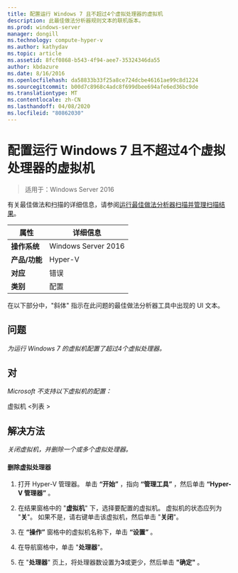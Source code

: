 ```yaml
---
title: 配置运行 Windows 7 且不超过4个虚拟处理器的虚拟机
description: 此最佳做法分析器规则文本的联机版本。
ms.prod: windows-server
manager: dongill
ms.technology: compute-hyper-v
ms.author: kathydav
ms.topic: article
ms.assetid: 8fcf0868-b543-4f94-aee7-35324346da55
author: kbdazure
ms.date: 8/16/2016
ms.openlocfilehash: da58833b33f25a8ce724dcbe46161ae99c8d1224
ms.sourcegitcommit: b00d7c8968c4adc8f699dbee694afe6ed36bc9de
ms.translationtype: MT
ms.contentlocale: zh-CN
ms.lasthandoff: 04/08/2020
ms.locfileid: "80862030"
---
```

# <a name="configure-virtual-machines-running-windows-7-with-no-more-than-4-virtual-processors"></a>配置运行 Windows 7 且不超过4个虚拟处理器的虚拟机

>适用于：Windows Server 2016

有关最佳做法和扫描的详细信息，请参阅[运行最佳做法分析器扫描并管理扫描结果](https://go.microsoft.com/fwlink/p/?LinkID=223177)。  
  
|属性|详细信息|  
|-|-|  
|**操作系统**|Windows Server 2016|  
|**产品/功能**|Hyper-V|  
|**对应**|错误|  
|**类别**|配置|  
  
在以下部分中，"斜体" 指示在此问题的最佳做法分析器工具中出现的 UI 文本。  
  
## <a name="issue"></a>**问题**  
*为运行 Windows 7 的虚拟机配置了超过4个虚拟处理器。*  
  
## <a name="impact"></a>**对**  
*Microsoft 不支持以下虚拟机的配置：*  
  
虚拟机 \<列表 >  
  
## <a name="resolution"></a>**解决方法**  
*关闭虚拟机，并删除一个或多个虚拟处理器。*  
  
#### <a name="to-remove-virtual-processors"></a>删除虚拟处理器  
  
1.  打开 Hyper-V 管理器。 单击 **“开始”** ，指向 **“管理工具”** ，然后单击 **“Hyper-V 管理器”** 。  
  
2.  在结果窗格中的 "**虚拟机**" 下，选择要配置的虚拟机。 虚拟机的状态应列为 "**关**"。 如果不是，请右键单击该虚拟机，然后单击 "**关闭**"。  
  
3.  在 **“操作”** 窗格中的虚拟机名称下，单击 **“设置”** 。  
  
4.  在导航窗格中，单击 "**处理器**"。  
  
5.  在 "**处理器**" 页上，将处理器数设置为**3**或更少，然后单击 **"确定"** 。  
  


